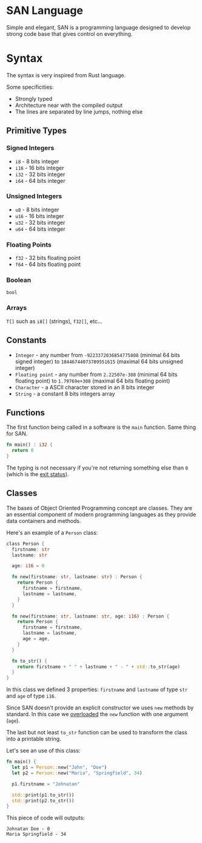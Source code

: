 # SAN Language
Simple and elegant, SAN is a programming language designed to develop strong code base that gives control on everything.

# Syntax
The syntax is very inspired from Rust language.

Some specificities:
- Strongly typed
- Architecture near with the compiled output
- The lines are separated by line jumps, nothing else

## Primitive Types
### Signed Integers
- `i8` - 8 bits integer 
- `i16` - 16 bits integer 
- `i32` - 32 bits integer 
- `i64` - 64 bits integer 

### Unsigned Integers
- `u8` - 8 bits integer 
- `u16` - 16 bits integer 
- `u32` - 32 bits integer 
- `u64` - 64 bits integer 

### Floating Points
- `f32` - 32 bits floating point 
- `f64` - 64 bits floating point 

### Boolean
`bool`

### Arrays
`T[]` such as `i8[]` (strings), `f32[]`, etc...

## Constants
- `Integer` - any number from `-9223372036854775808` (minimal 64 bits signed integer) to `18446744073709551615` (maximal 64 bits unsigned integer)
- `Floating point` - any number from `2.22507e-308` (minimal 64 bits floating point) to `1.79769e+308` (maximal 64 bits floating point)
- `Character` - a ASCII character stored in an 8 bits integer
- `String` - a constant 8 bits integers array

## Functions
The first function being called in a software is the `main` function.
Same thing for SAN.
```rs
fn main() : i32 {
  return 0
}
```

The typing is not necessary if you're not returning something else than `0` (which is the [exit status](https://en.wikipedia.org/wiki/Exit_status)).

## Classes
The bases of Object Oriented Programming concept are classes. They are an essential component of modern programming languages as they provide data containers and methods.

Here's an example of a `Person` class:
```rs
class Person {
  firstname: str
  lastname: str

  age: i16 = 0

  fn new(firstname: str, lastname: str) : Person {
    return Person { 
      firstname = firstname,
      lastname = lastname,
    }
  }

  fn new(firstname: str, lastname: str, age: i16) : Person {
    return Person {
      firstname = firstname,
      lastname = lastname,
      age = age,
    }
  }

  fn to_str() {
    return firstname + " " + lastname + " - " + std::to_str(age)
  }
}
```

In this class we defined 3 properties: `firstname` and `lastname` of type `str` and `age` of type `i16`.

Since SAN doesn't provide an explicit constructor we uses `new` methods by standard. In this case we [overloaded](https://en.wikipedia.org/wiki/Function_overloading) the `new` function with one argument (`age`).

The last but not least `to_str` function can be used to transform the class into a printable string.

Let's see an use of this class:
```rs
fn main() {
  let p1 = Person::new("John", "Doe")
  let p2 = Person::new("Maria", "Springfield", 34)

  p1.firstname = "Johnatan"

  std::print(p1.to_str())
  std::print(p2.to_str())
}
```

This piece of code will outputs:
```
Johnatan Doe - 0
Maria Springfield - 34
```
